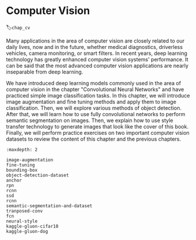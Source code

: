 # Computer Vision
:label:`chap_cv`

Many applications in the area of computer vision are closely related to our daily lives, now and in the future, whether medical diagnostics, driverless vehicles, camera monitoring, or smart filters. In recent years, deep learning technology has greatly enhanced computer vision systems' performance. It can be said that the most advanced computer vision applications are nearly inseparable from deep learning.

We have introduced deep learning models commonly used in the area of computer vision in the chapter "Convolutional Neural Networks" and have practiced simple image classification tasks. In this chapter, we will introduce image augmentation and fine tuning methods and apply them to image classification. Then, we will explore various methods of object detection. After that, we will learn how to use fully convolutional networks to perform semantic segmentation on images. Then, we explain how to use style transfer technology to generate images that look like the cover of this book. Finally, we will perform practice exercises on two important computer vision datasets to review the content of this chapter and the previous chapters.

```toc
:maxdepth: 2

image-augmentation
fine-tuning
bounding-box
object-detection-dataset
anchor
rpn
rcnn
ssd
rcnn
semantic-segmentation-and-dataset
tranposed-conv
fcn
neural-style
kaggle-gluon-cifar10
kaggle-gluon-dog
```
